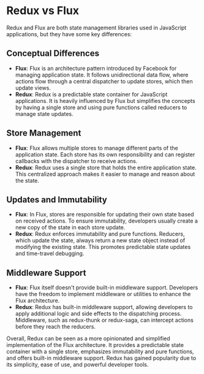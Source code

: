 # Redux vs Flux

Redux and Flux are both state management libraries used in JavaScript applications, but they have some key differences:

## Conceptual Differences
- **Flux**: Flux is an architecture pattern introduced by Facebook for managing application state. It follows unidirectional data flow, where actions flow through a central dispatcher to update stores, which then update views.
- **Redux**: Redux is a predictable state container for JavaScript applications. It is heavily influenced by Flux but simplifies the concepts by having a single store and using pure functions called reducers to manage state updates.

## Store Management
- **Flux**: Flux allows multiple stores to manage different parts of the application state. Each store has its own responsibility and can register callbacks with the dispatcher to receive actions.
- **Redux**: Redux uses a single store that holds the entire application state. This centralized approach makes it easier to manage and reason about the state.

## Updates and Immutability
- **Flux**: In Flux, stores are responsible for updating their own state based on received actions. To ensure immutability, developers usually create a new copy of the state in each store update.
- **Redux**: Redux enforces immutability and pure functions. Reducers, which update the state, always return a new state object instead of modifying the existing state. This promotes predictable state updates and time-travel debugging.

## Middleware Support
- **Flux**: Flux itself doesn't provide built-in middleware support. Developers have the freedom to implement middleware or utilities to enhance the Flux architecture.
- **Redux**: Redux has built-in middleware support, allowing developers to apply additional logic and side effects to the dispatching process. Middleware, such as redux-thunk or redux-saga, can intercept actions before they reach the reducers.

Overall, Redux can be seen as a more opinionated and simplified implementation of the Flux architecture. It provides a predictable state container with a single store, emphasizes immutability and pure functions, and offers built-in middleware support. Redux has gained popularity due to its simplicity, ease of use, and powerful developer tools.

